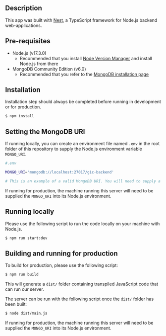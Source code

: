 ## Description

This app was built with [Nest](https://github.com/nestjs/nest), a TypeScript framework for Node.js backend web-applications.

## Pre-requisites
- Node.js (v17.3.0)
  - Recommended that you install [Node Version Manager](https://heynode.com/tutorial/install-nodejs-locally-nvm/) and install Node.js from there
- MongoDB Community Edition (v6.0)
  - Recommended that you refer to the [MongoDB installation page](https://www.mongodb.com/docs/manual/installation/)

## Installation
Installation step should always be completed before running in development or for production.

```bash
$ npm install
```

## Setting the MongoDB URI
If running locally, you can create an environment file named `.env` in the root folder of this repository to supply the Node.js environment variable `MONGO_URI`. 

```bash
#.env

MONGO_URI='mongodb://localhost:27017/gic-backend'

# This is an example of a valid MongoDB URI. You will need to supply a protocol, hostname, port and database name.
```

If running for production, the machine running this server will need to be supplied the `MONGO_URI` into its Node.js environment.

## Running locally
Please use the following script to run the code locally on your machine with Node.js.

```bash
$ npm run start:dev
```

## Building and running for production
To build for production, please use the following script:

```bash
$ npm run build
```

This will generate a `dist/` folder containing transpiled JavaScript code that can run our server.

The server can be run with the following script once the `dist/` folder has been built:

```bash
$ node dist/main.js
```

If running for production, the machine running this server will need to be supplied the `MONGO_URI` into its Node.js environment.
